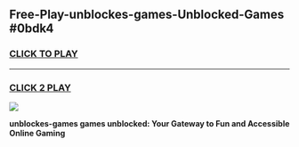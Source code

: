 
## Free-Play-unblockes-games-Unblocked-Games #0bdk4
<h3>
<a href="https://news.freeplayer.one?title=unblockes-games&ref=8M">CLICK TO PLAY</a></h3>
<hr>

<h3>
<a href="https://news.freeplayer.one?title=unblockes-games&ref=8M">CLICK 2 PLAY</a>
  
</h3>

<a href="https://news.freeplayer.one?title=unblockes-games&ref=8M"><img src="https://clearcache.store/games.png"></a>


**unblockes-games games unblocked: Your Gateway to Fun and Accessible Online Gaming**
